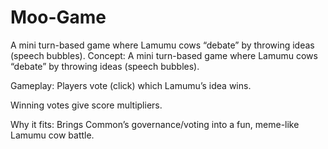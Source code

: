 # Moo-Game
 A mini turn-based game where Lamumu cows “debate” by throwing ideas (speech bubbles). 
Concept: A mini turn-based game where Lamumu cows “debate” by throwing ideas (speech bubbles).

Gameplay: Players vote (click) which Lamumu’s idea wins.

Winning votes give score multipliers.

Why it fits: Brings Common’s governance/voting into a fun, meme-like Lamumu cow battle.
